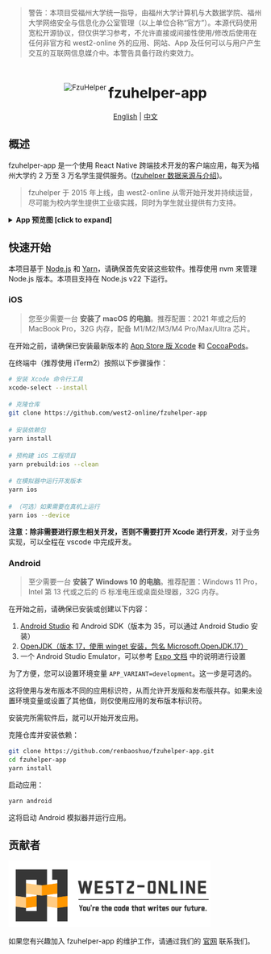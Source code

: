 > 警告：本项目受福州大学统一指导，由福州大学计算机与大数据学院、福州大学网络安全与信息化办公室管理（以上单位合称“官方”）。本源代码使用宽松开源协议，但仅供学习参考，不允许直接或间接性使用/修改后使用在任何非官方和 west2-online 外的应用、网站、App 及任何可以与用户产生交互的互联网信息媒介中。本警告具备行政约束效力。

<div align="center">
  <img src="/assets/images/icon.png" alt="FzuHelper" width="128"/>
  <h1 style="display: inline-block; vertical-align: middle;">fzuhelper-app</h1>
</div>

<div align="center">
  <a href="#overview">English</a> | <a href="docs/README.zh.md">中文</a>
</div>

## 概述

fzuhelper-app 是一个使用 React Native 跨端技术开发的客户端应用，每天为福州大学约 2 万至 3 万名学生提供服务。([fzuhelper 数据来源与介绍](https://west2-online.feishu.cn/wiki/RG3UwWGqPig8lHk0mYsccKWRnrd))。

> fzuhelper 于 2015 年上线，由 west2-online 从零开始开发并持续运营，尽可能为校内学生提供工业级实践，同时为学生就业提供有力支持。

<details>
<summary><b>App 预览图 [click to expand]</b></summary>
<div style="display: flex; overflow-x: auto;">
  <img src="./images/preview/calendar.jpeg" alt="课表" style="width: 200px; margin-right: 10px;">
  <img src="./images/preview/toolbox.jpeg" alt="工具箱" style="width: 200px; margin-right: 10px;">
  <img src="./images/preview/scores.jpeg" alt="成绩" style="width: 200px; margin-right: 10px;">
  <img src="./images/preview/learning-center.jpeg" alt="学习中心" style="width: 200px; margin-right: 10px;">
  <img src="./images/preview/empty-room.jpeg" alt="空教室" style="width: 200px; margin-right: 10px;">
  <img src="./images/preview/exam-room.jpeg" alt="考场" style="width: 200px; margin-right: 10px;">
  <img src="./images/preview/qrcode.jpeg" alt="二维码" style="width: 200px; margin-right: 10px;">
  <img src="./images/preview/paper.jpeg" alt="二维码" style="width: 200px; margin-right: 10px;">
</div>
</details>

## 快速开始

本项目基于 [Node.js](https://nodejs.org/) 和 [Yarn](https://yarnpkg.com/)，请确保首先安装这些软件。推荐使用 nvm 来管理 Node.js 版本。本项目支持在 Node.js v22 下运行。

### iOS

> 您至少需要一台 **安装了 macOS 的电脑**。推荐配置：2021 年或之后的 MacBook Pro，32G 内存，配备 M1/M2/M3/M4 Pro/Max/Ultra 芯片。

在开始之前，请确保已安装最新版本的 [App Store 版 Xcode](https://apps.apple.com/us/app/xcode/id497799835) 和 [CocoaPods](https://cocoapods.org/)。

在终端中（推荐使用 iTerm2）按照以下步骤操作：

```bash
# 安装 Xcode 命令行工具
xcode-select --install

# 克隆仓库
git clone https://github.com/west2-online/fzuhelper-app

# 安装依赖包
yarn install

# 预构建 iOS 工程项目
yarn prebuild:ios --clean

# 在模拟器中运行开发版本
yarn ios

# （可选）如果需要在真机上运行
yarn ios --device
```

**注意：除非需要进行原生相关开发，否则不需要打开 Xcode 进行开发**，对于业务实现，可以全程在 vscode 中完成开发。

### Android

> 至少需要一台 **安装了 Windows 10 的电脑**。推荐配置：Windows 11 Pro，Intel 第 13 代或之后的 i5 标准电压或桌面处理器，32G 内存。

在开始之前，请确保已安装或创建以下内容：

1. [Android Studio](https://developer.android.com/studio) 和 Android SDK（版本为 35，可以通过 Android Studio 安装）
2. [OpenJDK（版本 17，使用 winget 安装，包名 Microsoft.OpenJDK.17）](https://learn.microsoft.com/en-us/java/openjdk/install)
3. 一个 Android Studio Emulator，可以参考 [Expo 文档](https://docs.expo.dev/get-started/set-up-your-environment/?platform=android&device=simulated) 中的说明进行设置

为了方便，您可以设置环境变量 `APP_VARIANT=development`。这一步是可选的。

这将使用与发布版本不同的应用标识符，从而允许开发版和发布版共存。如果未设置环境变量或设置了其他值，则仅使用应用的发布版本标识符。

安装完所需软件后，就可以开始开发应用。

克隆仓库并安装依赖：

```bash
git clone https://github.com/renbaoshuo/fzuhelper-app.git
cd fzuhelper-app
yarn install
```

启动应用：

```bash
yarn android
```

这将启动 Android 模拟器并运行应用。

## 贡献者

<img src="./images/logo(en).svg" width="400">

如果您有兴趣加入 fzuhelper-app 的维护工作，请通过我们的 [官网](https://site.west2.online) 联系我们。
